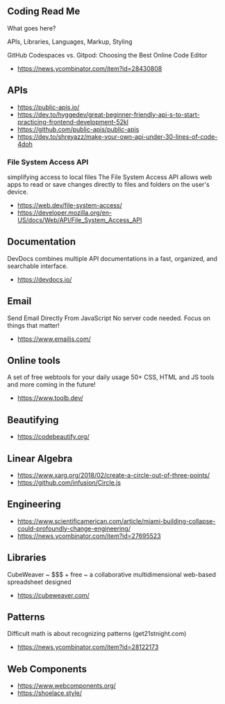 ## Coding Read Me

What goes here?

APIs, Libraries, Languages, Markup, Styling

GitHub Codespaces vs. Gitpod: Choosing the Best Online Code Editor

* https://news.ycombinator.com/item?id=28430808

## APIs

* https://public-apis.io/
* https://dev.to/hyggedev/great-beginner-friendly-api-s-to-start-practicing-frontend-development-52kl
* https://github.com/public-apis/public-apis
* https://dev.to/shreyazz/make-your-own-api-under-30-lines-of-code-4doh

### File System Access API

simplifying access to local files
The File System Access API allows web apps to read or save changes directly to files and folders on the user's device.

* https://web.dev/file-system-access/
* https://developer.mozilla.org/en-US/docs/Web/API/File_System_Access_API


## Documentation

DevDocs combines multiple API documentations in a fast, organized, and searchable interface.

* https://devdocs.io/

## Email

Send Email Directly From JavaScript
No server code needed. Focus on things that matter!

* https://www.emailjs.com/

## Online tools

A set of free webtools for your daily usage
50+ CSS, HTML and JS tools and more coming in the future!

* https://www.toolb.dev/

## Beautifying

* https://codebeautify.org/

## Linear Algebra

* https://www.xarg.org/2018/02/create-a-circle-out-of-three-points/
* https://github.com/infusion/Circle.js

## Engineering

* https://www.scientificamerican.com/article/miami-building-collapse-could-profoundly-change-engineering/
* https://news.ycombinator.com/item?id=27695523

## Libraries

CubeWeaver ~ $$$ + free ~ a collaborative multidimensional web-based spreadsheet designed

* https://cubeweaver.com/

## Patterns

Difficult math is about recognizing patterns (get21stnight.com)

* https://news.ycombinator.com/item?id=28122173

## Web Components

* https://www.webcomponents.org/
* https://shoelace.style/
